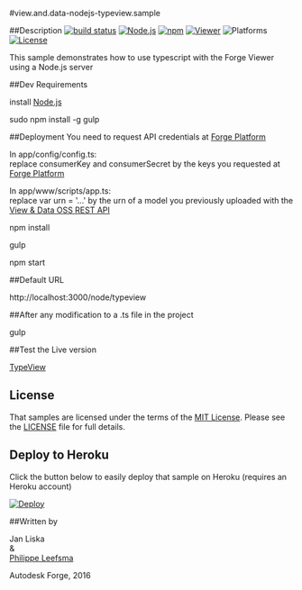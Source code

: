 #view.and.data-nodejs-typeview.sample

##Description
[![build status](https://api.travis-ci.org/cyrillef/extract-view.and.data.api.png)](https://travis-ci.org/cyrillef/extract-view.and.data.api)
[![Node.js](https://img.shields.io/badge/Node.js-6.0.0-blue.svg)](https://nodejs.org/)
[![npm](https://img.shields.io/badge/npm-3.8.6-blue.svg)](https://www.npmjs.com/)
[![Viewer](https://img.shields.io/badge/Viewer-v2.5-green.svg)](https://developer.autodesk.com/api/view-and-data-api/)
![Platforms](https://img.shields.io/badge/platform-windows%20%7C%20osx%20%7C%20linux-lightgray.svg)
[![License](http://img.shields.io/:license-mit-blue.svg)](http://opensource.org/licenses/MIT)

This sample demonstrates how to use typescript with the Forge Viewer using a Node.js server

##Dev Requirements

install [Node.js](https://nodejs.org/en/download/)

sudo npm install -g gulp

##Deployment
You need to request API credentials at [Forge Platform](https://developer.autodesk.com/user/me/apps)

In app/config/config.ts:<br/>
replace consumerKey and consumerSecret by the keys you requested at [Forge Platform](https://developer.autodesk.com/user/me/apps)

In app/www/scripts/app.ts:<br/>
replace var urn = '...' by the urn of a model you previously uploaded with the [View & Data OSS REST API](https://developer.autodesk.com/api/view-and-data-api/#step1)

npm install

gulp

npm start

##Default URL

http://localhost:3000/node/typeview

##After any modification to a .ts file in the project

gulp

##Test the Live version

[TypeView](http://viewer.autodesk.io/node/typeview)

## License

That samples are licensed under the terms of the [MIT License](http://opensource.org/licenses/MIT). Please see the [LICENSE](LICENSE) file for full details.

## Deploy to Heroku

Click the button below to easily deploy that sample on Heroku (requires an Heroku account)

[![Deploy](https://www.herokucdn.com/deploy/button.svg)](https://heroku.com/deploy)

##Written by

Jan Liska <br/>
& <br/>
[Philippe Leefsma](http://adndevblog.typepad.com/cloud_and_mobile/philippe-leefsma.html)

Autodesk Forge, 2016


